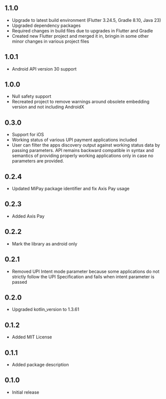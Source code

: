 ## 1.1.0

- Upgrade to latest build environment (Flutter 3.24.5, Gradle 8.10, Java 23)
- Upgraded dependency packages
- Required changes in build files due to upgrades in Flutter and Gradle
- Created new Flutter project and merged it in, bringin in some other minor
  changes in various project files

## 1.0.1

- Android API version 30 support

## 1.0.0

- Null safety support
- Recreated project to remove warnings around obsolete embedding version and not including AndroidX

## 0.3.0

- Support for iOS
- Working status of various UPI payment applications included
- User can filter the apps discovery output against working status data by passing parameters. API remains backward compatible in syntax and semantics of providing properly working applications only in case no parameters are provided.

## 0.2.4

- Updated MiPay package identifier and fix Axis Pay usage

## 0.2.3

- Added Axis Pay

## 0.2.2

- Mark the library as android only

## 0.2.1

- Removed UPI Intent mode parameter because some applications do not strictly follow the UPI Specification and fails when intent parameter is passed

## 0.2.0

- Upgraded kotlin_version to 1.3.61

## 0.1.2

- Added MIT License

## 0.1.1

- Added package description

## 0.1.0

- Initial release
